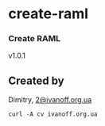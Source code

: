 # create-raml

### Create RAML

 v1.0.1

## Created by

Dimitry, 2@ivanoff.org.ua

```curl -A cv ivanoff.org.ua```
